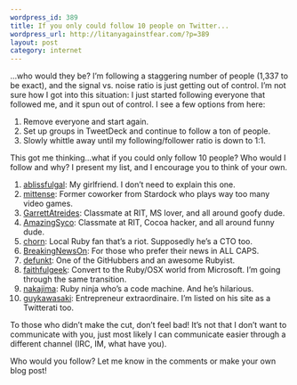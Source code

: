 ```yaml
--- 
wordpress_id: 389
title: If you only could follow 10 people on Twitter...
wordpress_url: http://litanyagainstfear.com/?p=389
layout: post
category: internet
---
```


…who would they be? I’m following a staggering number of people (1,337
to be exact), and the signal vs. noise ratio is just getting out of
control. I’m not sure how I got into this situation: I just started
following everyone that followed me, and it spun out of control. I see a
few options from here:

1.  Remove everyone and start again.
2.  Set up groups in TweetDeck and continue to follow a ton of people.
3.  Slowly whittle away until my following/follower ratio is down to
    1:1.

This got me thinking…what if you could only follow 10 people? Who would
I follow and why? I present my list, and I encourage you to think of
your own.

1.  <a href="http://twitter.com/ablissfulgal">ablissfulgal</a>: My
    girlfriend. I don’t need to explain this one.
2.  <a href="http://twitter.com/mittense">mittense</a>: Former coworker
    from Stardock who plays way too many video games.
3.  <a href="http://twitter.com/GarrettAtreides">GarrettAtreides</a>:
    Classmate at RIT, MS lover, and all around goofy dude.
4.  <a href="http://twitter.com/AmazingSyco">AmazingSyco</a>: Classmate
    at RIT, Cocoa hacker, and all around funny dude.
5.  <a href="http://twitter.com/chorn">chorn</a>: Local Ruby fan that’s
    a riot. Supposedly he’s a CTO too.
6.  <a href="http://twitter.com/BreakingNewsOn">BreakingNewsOn</a>: For
    those who prefer their news in ALL CAPS.
7.  <a href="http://twitter.com/defunkt">defunkt</a>: One of the
    GitHubbers and an awesome Rubyist.
8.  <a href="http://twitter.com/faithfulgeek">faithfulgeek</a>: Convert
    to the Ruby/OSX world from Microsoft. I’m going through the same
    transition.
9.  <a href="http://twitter.com/nakajima">nakajima</a>: Ruby ninja who’s
    a code machine. And he’s hilarious.
10. <a href="http://twitter.com/guykawasaki">guykawasaki</a>:
    Entrepreneur extraordinaire. I’m listed on his site as a Twitterati
    too.

To those who didn’t make the cut, don’t feel bad! It’s not that I don’t
want to communicate with you, just most likely I can communicate easier
through a different channel (IRC, IM, what have you).

Who would you follow? Let me know in the comments or make your own blog
post!

